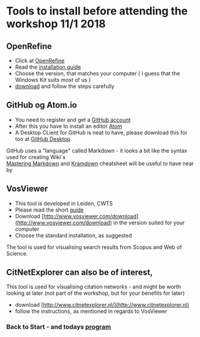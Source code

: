 # Tools to install before attending the workshop 11/1 2018

## OpenRefine

- Click at [OpenRefine](http://openrefine.org/download.html)
- Read the [installation guide](https://github.com/OpenRefine/OpenRefine/wiki/Installation-Instructions)
- Choose the version, that matches your computer ( I guess that the Windows Kit suits most of us )
- [download](https://github.com/OpenRefine/OpenRefine/releases/download/2.8/openrefine-win-2.8.zip) and follow the steps carefully

## GitHub og Atom.io

- You need to register and get a [GitHub account](https://github.com)
- After this you have to install an editor [Atom](https://atom.io/)
- A Desktop CLient for GitHub is neat to have, please download this for too at [GitHub Desktop](https://desktop.github.com/)

GitHub uses a "language" called Markdown - it looks a bit like the syntax used for creating Wiki´s  
[Mastering Markdown](https://guides.github.com/features/mastering-markdown/) and [Kramdown](https://kramdown.gettalong.org/quickref.html) cheatsheet will be useful to have near by

## VosViewer

- This tool is developed in Leiden, CWTS
- Please read the short [guide](http://www.vosviewer.com/download#Instructions)
- Download [http://www.vosviewer.com/download](http://www.vosviewer.com/download) in the version suited for your computer
- Choose the standard installation, as suggested

The tool is used for visualising search results from Scopus and Web of Science.

## CitNetExplorer can also be of interest,

This tool is used for visualising citation networks - and might be worth looking at later (not part of the workshop, but for your benefits for later)

- download [http://www.citnetexplorer.nl/](http://www.citnetexplorer.nl)
- follow the instructions, as mentioned in regards to VosViewer

### Back to Start - and todays [program](Program.md)
